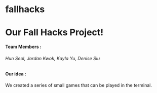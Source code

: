 # fallhacks

# Our Fall Hacks Project!
#### Team Members :
###### Hun Seol, Jordan Kwok, Kayla Yu, Denise Siu

#### Our idea : 
We created a series of small games that can be played in the terminal.

